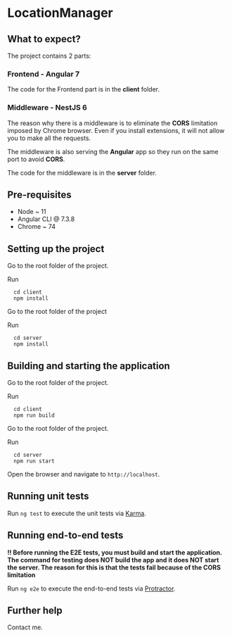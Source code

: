 # LocationManager

## What to expect?

The project contains 2 parts:

### Frontend - Angular 7

The code for the Frontend part is in the **client** folder.

### Middleware - NestJS 6

The reason why there is a middleware is to eliminate the **CORS** limitation imposed by Chrome browser. Even if you install extensions, it will not allow you to make all the requests.

The middleware is also serving the **Angular** app so they run on the same port to avoid **CORS**.

The code for the middleware is in the **server** folder.

## Pre-requisites
- Node ~ 11
- Angular CLI @ 7.3.8
- Chrome ~ 74

## Setting up the project

Go to the root folder of the project.

Run

```
  cd client
  npm install
```

Go to the root folder of the project

Run

```
  cd server
  npm install
```

## Building and starting the application

Go to the root folder of the project.

Run

```
  cd client
  npm run build
```

Go to the root folder of the project.

Run

```
  cd server
  npm run start
```

Open the browser and navigate to `http://localhost`.

## Running unit tests

Run `ng test` to execute the unit tests via [Karma](https://karma-runner.github.io).

## Running end-to-end tests

**!! Before running the E2E tests, you must build and start the application. The command for testing does NOT build the app and it does NOT start the server. The reason for this is that the tests fail because of the CORS limitation**

Run `ng e2e` to execute the end-to-end tests via [Protractor](http://www.protractortest.org/).

## Further help

Contact me.
